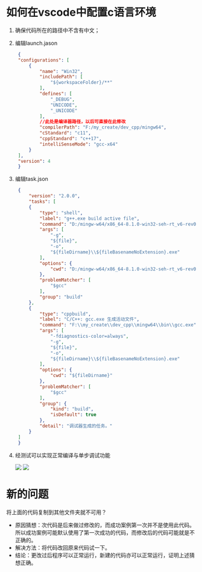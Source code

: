 
# 如何在vscode中配置c语言环境

1. 确保代码所在的路径中不含有中文；
2. 编辑launch.jason
   ```json
    {
    "configurations": [
        {
            "name": "Win32",
            "includePath": [
                "${workspaceFolder}/**"
            ],
            "defines": [
                "_DEBUG",
                "UNICODE",
                "_UNICODE"
            ],
            //此处是编译器路径，以后可直接在此修改
            "compilerPath": "F:/my_create/dev_cpp/mingw64",
            "cStandard": "c11",
            "cppStandard": "c++17",
            "intelliSenseMode": "gcc-x64"
        }
    ],
    "version": 4
    }
   ```
3. 编辑task.json
   ```json
    {
        "version": "2.0.0",
        "tasks": [
        {
            "type": "shell",
            "label": "g++.exe build active file",
            "command": "D:/mingw-w64/x86_64-8.1.0-win32-seh-rt_v6-rev0/mingw64/bin/g++.exe",
            "args": [
                "-g",
                "${file}",
                "-o",
                "${fileDirname}\\${fileBasenameNoExtension}.exe"
            ],
            "options": {
                "cwd": "D:/mingw-w64/x86_64-8.1.0-win32-seh-rt_v6-rev0/mingw64/bin"
            },
            "problemMatcher": [
                "$gcc"
            ],
            "group": "build"
        },
        {
            "type": "cppbuild",
            "label": "C/C++: gcc.exe 生成活动文件",
            "command": "F:\\my_create\\dev_cpp\\mingw64\\bin\\gcc.exe",
            "args": [
                "-fdiagnostics-color=always",
                "-g",
                "${file}",
                "-o",
                "${fileDirname}\\${fileBasenameNoExtension}.exe"
            ],
            "options": {
                "cwd": "${fileDirname}"
            },
            "problemMatcher": [
                "$gcc"
            ],
            "group": {
                "kind": "build",
                "isDefault": true
            },
            "detail": "调试器生成的任务。"
        }
    ]
    }
    ```
4. 经测试可以实现正常编译与单步调试功能
   
   ![](images/2022-05-28-11-12-11.png)
   ![](images/2022-05-28-11-12-35.png)

# 新的问题
将上面的代码复制到其他文件夹就不可用？
- 原因猜想：次代码是后来做过修改的，而成功案例第一次并不是使用此代码。所以成功案例可能默认使用了第一次成功的代码，而修改后的代码可能就是不正确的。
- 解决方法：将代码改回原来代码试一下。
- 结论：更改过后程序可以正常运行，新建的代码亦可以正常运行，证明上述猜想正确。